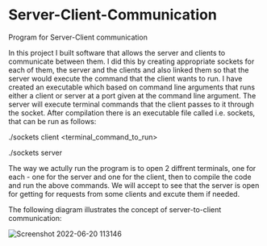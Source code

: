 # Server-Client-Communication
Program for Server-Client communication


In this project I built software that allows the server and clients to communicate between them. I did this by creating appropriate sockets for each of them, the server and the clients and also linked them so that the server would execute the command that the client wants to run.
I have created an executable which based on command line arguments that runs either a client or server at a port given at the command line argument.
The server will execute terminal commands that the client passes to it through the socket.
After compilation there is an executable file called i.e. sockets, that can be run as follows:

./sockets client <port> <terminal_command_to_run>
  
./sockets server <port>

The way we actully run the program is to open 2 diffrent terminals, one for each - one for the server and one for the client, then to compile the 
code and run the above commands. We will accept to see that the server is open for getting for requests from some clients and excute them if needed. 
  
The following diagram illustrates the concept of server-to-client communication: 
  
  ![Screenshot 2022-06-20 113146](https://user-images.githubusercontent.com/64755588/174560010-5ce44593-91dd-41bb-9ef8-918337181fa5.png)
